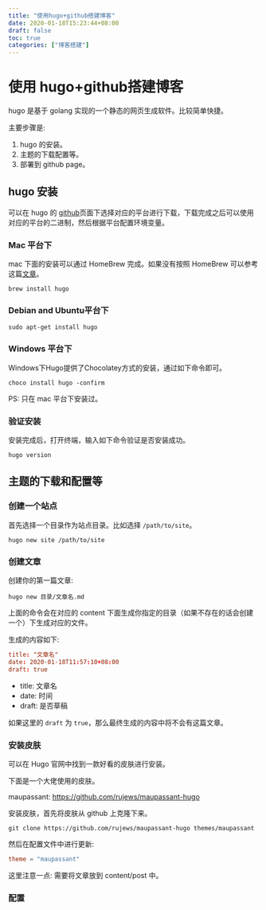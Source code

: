 ```yaml
---
title: "使用hugo+github搭建博客"
date: 2020-01-18T15:23:44+08:00
draft: false
toc: true
categories: ["博客搭建"]
---
```


# 使用 hugo+github搭建博客

hugo 是基于 golang 实现的一个静态的网页生成软件。比较简单快捷。

主要步骤是:

1. hugo 的安装。
2. 主题的下载配置等。
3. 部署到 github page。

## hugo 安装

可以在 hugo 的 [github](https://github.com/gohugoio/hugo/releases)页面下选择对应的平台进行下载，下载完成之后可以使用对应的平台的二进制，然后根据平台配置环境变量。

### Mac 平台下

mac 下面的安装可以通过 HomeBrew 完成。如果没有按照 HomeBrew 可以参考这篇[文章](https://brew.sh/)。

```
brew install hugo
```

### Debian and Ubuntu平台下

```
sudo apt-get install hugo
```

### Windows 平台下

Windows下Hugo提供了Chocolatey方式的安装，通过如下命令即可。

```
choco install hugo -confirm
```

PS: 只在 mac 平台下安装过。

### 验证安装

安装完成后，打开终端，输入如下命令验证是否安装成功。

```shell
hugo version
```

## 主题的下载和配置等

### 创建一个站点

首先选择一个目录作为站点目录。比如选择 `/path/to/site`。

```shell
hugo new site /path/to/site
```

### 创建文章

创建你的第一篇文章:

```shell
hugo new 目录/文章名.md
```

上面的命令会在对应的 content 下面生成你指定的目录（如果不存在的话会创建一个）下生成对应的文件。

生成的内容如下:

```toml
title: "文章名"
date: 2020-01-18T11:57:10+08:00
draft: true
```

- title: 文章名
- date: 时间
- draft: 是否草稿

如果这里的 `draft` 为 `true`，那么最终生成的内容中将不会有这篇文章。

### 安装皮肤

可以在 Hugo 官网中找到一款好看的皮肤进行安装。

下面是一个大佬使用的皮肤。

maupassant: https://github.com/rujews/maupassant-hugo

安装皮肤，首先将皮肤从 github 上克隆下来。

```shell
git clone https://github.com/rujews/maupassant-hugo themes/maupassant
```

然后在配置文件中进行更新:

```toml
theme = "maupassant"
```

这里注意一点: 需要将文章放到 content/post 中。



### 配置

```toml

```


